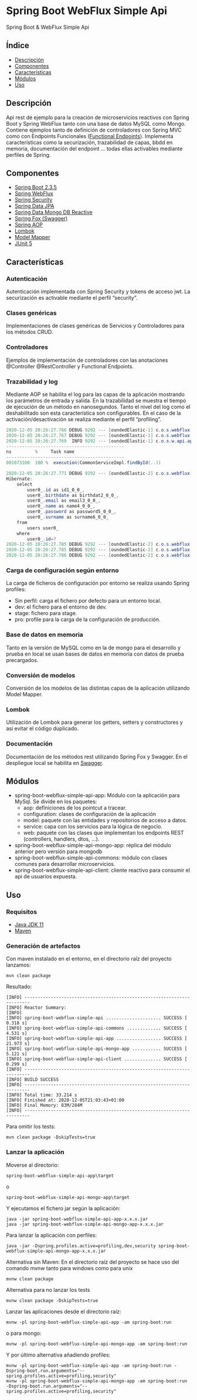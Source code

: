 # Spring Boot WebFlux Simple Api
Spring Boot &amp; WebFlux Simple Api


## Índice
- [Descripción](#descripción)
- [Componentes](#componentes)
- [Características](#características)
- [Módulos](#módulos)
- [Uso](#uso)

## Descripción

Api rest de ejemplo para la creación de microservicios reactivos con Spring Boot y Spring WebFlux tanto con una base de datos MySQL como Mongo. Contiene ejemplos tanto de definición de controladores con Spring MVC como con Endpoints Funcionales ([Functional Endpoints](https://spring.getdocs.org/en-US/spring-framework-docs/docs/spring-web-reactive/webflux/webflux-fn.html)). Implementa características como la securización, trazabilidad de capas, bbdd en memoria, documentación del endpoint … todas ellas activables mediante perfiles de Spring.

## Componentes
- [Spring Boot 2.3.5](https://spring.io/projects/spring-boot)
- [Spring WebFlux](https://spring.io/projects/spring-framework)
- [Spring Security](https://spring.io/projects/spring-security)
- [Spring Data JPA](https://spring.io/projects/spring-data-jpa)
- [Spring Data Mongo DB Reactive](https://spring.io/projects/spring-data-mongodb#overview)
- [Spring Fox (Swagger)](https://springfox.github.io/springfox/)
- [Spring AOP](https://docs.spring.io/spring-framework/docs/5.3.x/reference/html/core.html#aop-api-pointcuts)
- [Lombok](https://projectlombok.org/)
- [Model Mapper](http://modelmapper.org/)
- [JUnit 5](https://junit.org/junit5/)

## Características

### Autenticación

Autenticación implementada con Spring Security y tokens de acceso jwt. La securización es activable mediante el perfil  “security”.

### Clases genéricas

Implementaciones de clases genéricas de Servicios y Controladores para los métodos CRUD.

### Controladores

Ejemplos de implementación de controladores con las anotaciones @Controller @RestController y Functional Endpoints.

### Trazabilidad y log

Mediante AOP se habilita el log para las capas de la aplicación mostrando los parámetros de entrada y salida. En la trazabilidad se muestra el tiempo de ejecución de un método en nanosegundos. Tanto el nivel del log como el deshabilitado son esta característica son configurables. En el caso de la activación/desactivación se realiza mediante el perfil “profiling”.

```java
2020-12-05 20:26:27.766 DEBUG 9292 --- [oundedElastic-1] c.o.s.webflux.api.app.aop.LoggingAspect  : Request uuid: 4d4bec76-430e-4125-b2db-b0b28c100583 -> Enter: com.omblanco.springboot.webflux.api.commons.web.controllers.CommonController.get() with argument[s] = [1]
2020-12-05 20:26:27.767 DEBUG 9292 --- [oundedElastic-1] c.o.s.webflux.api.app.aop.LoggingAspect  : Request uuid: 841b8d37-5484-4e5a-80f7-710bbe58d690 -> Enter: com.omblanco.springboot.webflux.api.commons.services.CommonServiceImpl.findById() with argument[s] = [1]
2020-12-05 20:26:27.769  INFO 9292 --- [oundedElastic-1] c.o.s.w.api.app.aop.ProfilingAspect      : StopWatch 'Profiling': running time = 1073100 ns
---------------------------------------------
ns         %     Task name
---------------------------------------------
001073100  100 %  execution(CommonServiceImpl.findById(..))

2020-12-05 20:26:27.771 DEBUG 9292 --- [oundedElastic-2] c.o.s.webflux.api.app.aop.LoggingAspect  : Request uuid: f0391e74-44b1-4a59-aa33-4db18944b7a2 -> Enter: org.springframework.data.repository.CrudRepository.findById() with argument[s] = [1]
Hibernate: 
    select
        user0_.id as id1_0_0_,
        user0_.birthdate as birthdat2_0_0_,
        user0_.email as email3_0_0_,
        user0_.name as name4_0_0_,
        user0_.password as password5_0_0_,
        user0_.surname as surname6_0_0_ 
    from
        users user0_ 
    where
        user0_.id=?
2020-12-05 20:26:27.785 DEBUG 9292 --- [oundedElastic-2] c.o.s.webflux.api.app.aop.LoggingAspect  : Request uuid: f0391e74-44b1-4a59-aa33-4db18944b7a2 -> Exit: org.springframework.data.repository.CrudRepository.findById() with result = Optional[User(id=1, name=John, surname=Doe, email=john@mail.com, birthdate=2011-12-18 13:17:17.0, password=$2a$10$vUE9JNc3ZflWL6u4HFH2kOEHWgNIahyAxoUoaZ1g0rsHJ3y9kzhwy)]
2020-12-05 20:26:27.785 DEBUG 9292 --- [oundedElastic-2] c.o.s.webflux.api.app.aop.LoggingAspect  : Request uuid: 841b8d37-5484-4e5a-80f7-710bbe58d690 -> Exit: com.omblanco.springboot.webflux.api.commons.services.CommonServiceImpl.findById() with result = UserDTO(name=John, surname=Doe, email=john@mail.com, birthdate=2011-12-18 13:17:17.0, password=$2a$10$vUE9JNc3ZflWL6u4HFH2kOEHWgNIahyAxoUoaZ1g0rsHJ3y9kzhwy)
2020-12-05 20:26:27.786 DEBUG 9292 --- [oundedElastic-2] c.o.s.webflux.api.app.aop.LoggingAspect  : Request uuid: 4d4bec76-430e-4125-b2db-b0b28c100583 -> Exit: com.omblanco.springboot.webflux.api.commons.web.controllers.CommonController.get() with result = <200 OK OK,UserDTO(name=John, surname=Doe, email=john@mail.com, birthdate=2011-12-18 13:17:17.0, password=$2a$10$vUE9JNc3ZflWL6u4HFH2kOEHWgNIahyAxoUoaZ1g0rsHJ3y9kzhwy),[Content-Type:"application/json"]>
```

### Carga de configuración según entorno

La carga de ficheros de configuración por entorno se realiza usando Spring profiles:
- Sin perfil: carga el fichero por defecto para un entorno local.
- dev: el fichero para el entorno de dev.
- stage: fichero para stage.
- pro: profile para la carga de la configuración de producción.

### Base de datos en memoria

Tanto en la versión de MySQL como en la de mongo para el desarrollo y prueba en local se usan bases de datos en memoria con datos de prueba precargados.

### Conversión de modelos

Conversión de los modelos de las distintas capas de la aplicación utilizando Model Mapper.

### Lombok

Utilización de Lombok para generar los getters, setters y constructores y así evitar el código duplicado.

### Documentación

Documentación de los métodos rest utilizando Spring Fox y Swagger. En el despliegue local se habilita en [Swagger](http://localhost:8080/swagger-ui/index.html).

## Módulos

- spring-boot-webflux-simple-api-app: Módulo con la aplicación para MySql. Se divide en los paquetes:
	- aop: definiciones de los pointcut a tracear.
	- configuration: clases de configuración de la aplicación
	- model: paquete con las entidades y repositorios de acceso a datos.
	- service: capa con los servicios para la lógica de negocio.
	- web: paquete con las clases que implementan los endpoints REST (controllers, handlers, dtos, ...).
- spring-boot-webflux-simple-api-mongo-app: réplica del módulo anterior pero versión para mongodb
- spring-boot-webflux-simple-api-commons: módulo con clases comunes para desarrollar microservicios.
- spring-boot-webflux-simple-api-client: cliente reactivo para consumir el api de usuarios expuesta.

## Uso

### Requisitos

- [Java JDK 11](https://www.oracle.com/es/java/technologies/javase-jdk11-downloads.html)
- [Maven](https://maven.apache.org/)

### Generación de artefactos

Con maven instalado en el entorno, en el directorio raíz del proyecto lanzamos:

```
mvn clean package
```

Resultado:
```
[INFO] ------------------------------------------------------------------------
[INFO] Reactor Summary:
[INFO]
[INFO] spring-boot-webflux-simple-api ..................... SUCCESS [  0.318 s]
[INFO] spring-boot-webflux-simple-api-commons ............. SUCCESS [  4.531 s]
[INFO] spring-boot-webflux-simple-api-app ................. SUCCESS [ 21.973 s]
[INFO] spring-boot-webflux-simple-api-mongo-app ........... SUCCESS [  5.121 s]
[INFO] spring-boot-webflux-simple-api-client .............. SUCCESS [  0.299 s]
[INFO] ------------------------------------------------------------------------
[INFO] BUILD SUCCESS
[INFO] ------------------------------------------------------------------------
[INFO] Total time: 33.214 s
[INFO] Finished at: 2020-12-05T21:03:43+01:00
[INFO] Final Memory: 83M/284M
[INFO] ------------------------------------------------------------------------
```

Para omitir los tests:
```
mvn clean package -DskipTests=true
```

### Lanzar la aplicación

Moverse al directorio:

```
spring-boot-webflux-simple-api-app\target
```

o 

```
spring-boot-webflux-simple-api-mongo-app\target
```

Y ejecutamos el fichero jar según la aplicación:

```
java -jar spring-boot-webflux-simple-api-app-x.x.x.jar
java -jar spring-boot-webflux-simple-api-mongo-app-x.x.x.jar
```

Para lanzar la aplicación con perfiles:
```
java -jar -Dspring.profiles.active=profiling,dev,security spring-boot-webflux-simple-api-mongo-app-x.x.x.jar
```

Alternativa sin Maven:
En el directorio raíz del proyecto se hace uso del comando mvnw tanto para windows como para unix

```
mvnw clean package
```

Alternativa para no lanzar los tests
```
mvnw clean package -DskipTests=true
```

Lanzar las aplicaciones desde el directorio raíz:

```
mvnw -pl spring-boot-webflux-simple-api-app -am spring-boot:run
```

o para mongo:

```
mvnw -pl spring-boot-webflux-simple-api-mongo-app -am spring-boot:run
```

Y por último alternativa añadiendo profiles:
```
mvnw -pl spring-boot-webflux-simple-api-app -am spring-boot:run -Dspring-boot.run.arguments="--spring.profiles.active=profiling,security"
mvnw -pl spring-boot-webflux-simple-api-mongo-app -am spring-boot:run -Dspring-boot.run.arguments="--spring.profiles.active=profiling,security"
```
